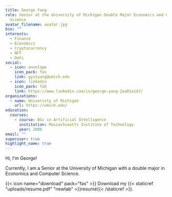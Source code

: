 ```yaml
---
title: George Yang
role: Senior at the University of Michigan Double Major Economics and Computer
  Science
avatar_filename: avatar.jpg
bio: ""
interests:
  - Finance
  - Economics
  - Cryptocurrency
  - NFT
  - DeFi
social:
  - icon: envelope
    icon_pack: fas
    link: gyzzyang@umich.edu
  - icon: linkedin
    icon_pack: fab
    link: https://www.linkedin.com/in/george-yang-2aa01a147/
organizations:
  - name: University of Michigan
    url: https://umich.edu/
education:
  courses:
    - course: BSc in Artificial Intelligence
      institution: Massachusetts Institute of Technology
      year: 2008
email: ""
superuser: true
highlight_name: true
---
```

Hi, I'm George!

Currently, I am a Senior at the University of Michigan with a double major in Economics and Computer Science. 

{{< icon name="download" pack="fas" >}} Download my {{< staticref "uploads/resume.pdf" "newtab" >}}resumé{{< /staticref >}}.